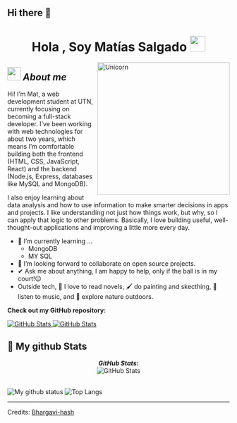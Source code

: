 ## Hi there 👋

<h1 align="center"><b>Hola , Soy Matías Salgado </b><img src="https://media.giphy.com/media/hvRJCLFzcasrR4ia7z/giphy.gif" width="35"></h1>


<img align="right" width=300px alt="Unicorn" src="https://c.tenor.com/GN73MKBawZYAAAAi/busy-cute.gif](https://media0.giphy.com/media/v1.Y2lkPTc5MGI3NjExa3E4b2owY3M5Y3hicDZ5cGNhb3dqczc2MWRtd3R3bHNvdXhqOWJldCZlcD12MV9pbnRlcm5hbF9naWZfYnlfaWQmY3Q9Zw/26FL0ydLDEcARWY0g/giphy.gif)" />

## <img src="https://media.giphy.com/media/ObNTw8Uzwy6KQ/giphy.gif" width="30px">&nbsp;***About me***

Hi! I’m Mat, a web development student at UTN, currently focusing on becoming a full-stack developer. I’ve been working with web technologies for about two years, which means I’m comfortable building both the frontend (HTML, CSS, JavaScript, React) and the backend (Node.js, Express, databases like MySQL and MongoDB).

I also enjoy learning about data analysis and how to use information to make smarter decisions in apps and projects. I like understanding not just how things work, but why, so I can apply that logic to other problems. Basically, I love building useful, well-thought-out applications and improving a little more every day.
- 🌱 I’m currently learning ...
  - MongoDB
  - MY SQL
- 👯 I’m looking forward to collaborate on open source projects.
- ✔ Ask me about anything, I am happy to help, only if the ball is in my court!😉<br>
- Outside tech, 📖 I love to read novels, 🖌️ do painting and skecthing, 🎵 listen to music, and 🌴 explore nature outdoors.

__Check out my GitHub repository:__

<div>
  <p>
    <a href="https://github.com/Bhargavi-hash/HotelFranchiseDBMS.git">
      <img src="https://github-readme-stats.vercel.app/api/pin/?username=Bhargavi-hash&repo=HotelFranchiseDBMS" alt="GitHub Stats" />
    </a>
    <a href="https://github.com/Bhargavi-hash/Linux-Shell-Implementation.git">
      <img src="https://github-readme-stats.vercel.app/api/pin/?username=Bhargavi-hash&repo=Linux-Shell-Implementation" alt="GitHub Stats" />
    </a>
  </p>
</div>


<h2>👀 My github Stats</h2>

<div>
  <p align="center">
  <b><em>GitHub Stats:</em></b> <br/>
    <img src="https://github-readme-streak-stats.herokuapp.com/?user=Bhargavi-hash" alt="GitHub Stats" /> <br/><br/>
  
</div>

![My github status](https://github-readme-stats.vercel.app/api?username=Bhargavi-hash&show_icons=true&include_all_commits=true)
![Top Langs](https://github-readme-stats.vercel.app/api/top-langs/?username=Bhargavi-hash&layout=compact)

---------------------------------------------------------------------------------------------------------------------
Credits: <a href="https://github.com/Bhargavi-hash">Bhargavi-hash</a>
